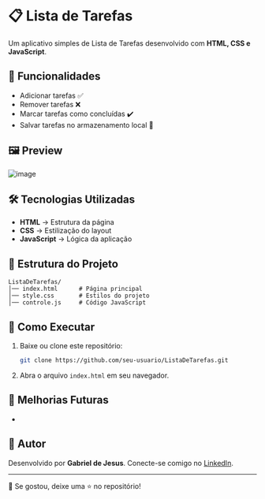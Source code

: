 # 📋 Lista de Tarefas

Um aplicativo simples de Lista de Tarefas desenvolvido com **HTML, CSS e JavaScript**.

## 🚀 Funcionalidades

- Adicionar tarefas ✅
- Remover tarefas ❌
- Marcar tarefas como concluídas ✔️
- Salvar tarefas no armazenamento local 🔄

## 🖼️ Preview

![image](https://github.com/user-attachments/assets/87787506-bc4b-4e9b-8f0c-92639aa828d6)


## 🛠️ Tecnologias Utilizadas

- **HTML** → Estrutura da página
- **CSS** → Estilização do layout
- **JavaScript** → Lógica da aplicação

## 📂 Estrutura do Projeto

```
ListaDeTarefas/
│── index.html      # Página principal
│── style.css       # Estilos do projeto
│── controle.js     # Código JavaScript
```

## 🔧 Como Executar

1. Baixe ou clone este repositório:
   ```sh
   git clone https://github.com/seu-usuario/ListaDeTarefas.git
   ```
2. Abra o arquivo `index.html` em seu navegador.

## 📌 Melhorias Futuras

-

## 📝 Autor

Desenvolvido por **Gabriel de Jesus**. Conecte-se comigo no [LinkedIn](#).

---

📢 Se gostou, deixe uma ⭐ no repositório!

